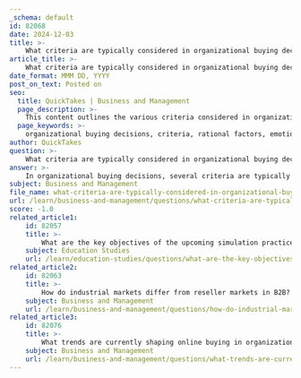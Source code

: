 ```yaml
---
_schema: default
id: 82068
date: 2024-12-03
title: >-
    What criteria are typically considered in organizational buying decisions?
article_title: >-
    What criteria are typically considered in organizational buying decisions?
date_format: MMM DD, YYYY
post_on_text: Posted on
seo:
  title: QuickTakes | Business and Management
  page_description: >-
    This content outlines the various criteria considered in organizational buying decisions, including rational and emotional factors, technical specifications, stakeholder involvement, environmental influences, and the stages of the buying process.
  page_keywords: >-
    organizational buying decisions, criteria, rational factors, emotional factors, technical specifications, stakeholder involvement, environmental influences, buying process stages, lag time, economic factors
author: QuickTakes
question: >-
    What criteria are typically considered in organizational buying decisions?
answer: >-
    In organizational buying decisions, several criteria are typically considered, reflecting the complexity and strategic nature of the process. Here are the key criteria:\n\n1. **Rational and Quantitative Criteria**: Organizational buyers are primarily motivated by rational factors, such as cost, quality, and performance. They often evaluate products and services based on measurable criteria that align with the organization's goals.\n\n2. **Emotional Factors**: Despite the emphasis on rationality, emotional factors also play a role. The attitudes and emotional states of decision-makers can influence preferences and choices, similar to personal buying behavior.\n\n3. **Technical Specifications**: Decisions often involve complex technical dimensions. Organizations need to ensure that the products or services meet specific technical requirements and compatibility with existing systems or technologies.\n\n4. **Stakeholder Involvement**: Multiple individuals typically participate in the buying decision, each bringing different perspectives and priorities. This can lead to a range of conflicting criteria that must be navigated during the decision-making process.\n\n5. **Environmental Influences**: External factors such as economic conditions, political climate, technological advancements, and competitive pressures can significantly impact buying decisions. Organizations must consider these influences when evaluating potential purchases.\n\n6. **Stages of the Buying Process**: The organizational buying process consists of several stages, including problem recognition, need description, product specification, supplier research, proposal solicitation, supplier selection, order-routine specification, and performance review. Each stage involves specific criteria that guide decision-making.\n\n7. **Lag Time**: There is often a lag between initial contact with suppliers and the final decision. This extended timeline can affect the criteria considered, as organizations may need to reassess their needs and options over time.\n\n8. **Economic Factors**: Organizations consider economic factors such as budget constraints, return on investment, and overall financial impact when making purchasing decisions.\n\nBy understanding these criteria, businesses can better manage supplier relationships and optimize their purchasing strategies to align with organizational objectives.
subject: Business and Management
file_name: what-criteria-are-typically-considered-in-organizational-buying-decisions.md
url: /learn/business-and-management/questions/what-criteria-are-typically-considered-in-organizational-buying-decisions
score: -1.0
related_article1:
    id: 82057
    title: >-
        What are the key objectives of the upcoming simulation practice event?
    subject: Education Studies
    url: /learn/education-studies/questions/what-are-the-key-objectives-of-the-upcoming-simulation-practice-event
related_article2:
    id: 82063
    title: >-
        How do industrial markets differ from reseller markets in B2B?
    subject: Business and Management
    url: /learn/business-and-management/questions/how-do-industrial-markets-differ-from-reseller-markets-in-b2b
related_article3:
    id: 82076
    title: >-
        What trends are currently shaping online buying in organizational markets?
    subject: Business and Management
    url: /learn/business-and-management/questions/what-trends-are-currently-shaping-online-buying-in-organizational-markets
---
```


&nbsp;